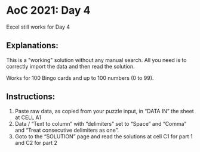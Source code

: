# AoC 2021: Day 4

Excel still works for Day 4

## Explanations: 
This is a "working" solution without any manual search.
All you need is to correctly import the data and then read the solution.

Works for 100 Bingo cards and up to 100 numbers (0 to 99).

## Instructions: 
1. Paste raw data, as copied from your puzzle input, in “DATA IN” the sheet at CELL A1
2. Data / “Text to column” with “delimiters” set to “Space” and “Comma” and “Treat consecutive delimiters as one”.
3. Goto to the “SOLUTION” page and read the solutions at cell C1 for part 1 and C2 for part 2

